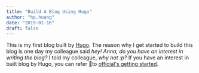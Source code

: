 ```yaml
---
title: "Build A Blog Using Hugo"
author: "hp.huang"
date: "2019-01-16"
draft: false
---
```


This is my first blog built by [Hugo](https://gohugo.io/). The reason why I get started to build this blog is one day my colleague said _hey! Anna, do you have an interest in writing the blog?_ I told my colleague, _why not :p?_ If you have an interest in built blog by Hugo, you can refer to [official's getting started](https://gohugo.io/getting-started/quick-start/).